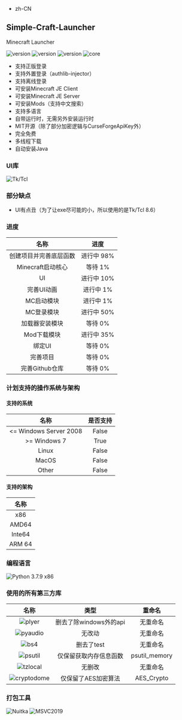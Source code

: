 - zh-CN
## Simple-Craft-Launcher
Minecraft Launcher 

![version](https://img.shields.io/badge/release-None-green)
![version](https://img.shields.io/badge/snapshot-None-yellow)
![version](https://img.shields.io/badge/dev-0.0.1-red)
![core](https://img.shields.io/badge/Core-0.0.1-green)

- 支持正版登录
- 支持外置登录（authlib-injector）
- 支持离线登录
- 可安装Minecraft JE Client
- 可安装Minecraft JE Server
- 可安装Mods（支持中文搜索）
- 支持多语言
- 自带运行时，无需另外安装运行时
- MIT开源（除了部分加密逻辑与CurseForgeApiKey外）
- 完全免费
- 多线程下载
- 自动安装Java

### UI库
![Tk/Tcl](https://img.shields.io/badge/Tk%20Tcl-8.6-red)

### 部分缺点
- UI有点丑（为了让exe尽可能的小，所以使用的是Tk/Tcl 8.6）

### 进度
| 名称 | 进度 |
|:------:|:------:|
| 创建项目并完善底层函数 | 进行中 98% |
| Minecraft启动核心 | 等待 1% |
| UI | 进行中 10% |
| 完善UI动画 | 进行中 1% |
| MC启动模块 | 进行中 1% |
| MC登录模块 | 进行中 50% |
| 加载器安装模块 | 等待 0% |
| Mod下载模块 | 进行中 35% |
| 绑定UI | 等待 0% |
| 完善项目 | 等待 0% |
| 完善Github仓库 | 等待 0% |

### 计划支持的操作系统与架构
#### 支持的系统
| 名称 | 是否支持 |
| :-----: | :-----: |
| <= Windows Server 2008 | False |
| >= Windows 7 | True |
| Linux | False |
| MacOS | False |
| Other | False |
#### 支持的架构
| 名称 |
| :-----: |
| x86 |
| AMD64 |
| Inte64 |
| ARM 64 |

### 编程语言
![Python 3.7.9 x86](https://img.shields.io/badge/Python_3.7.9_x86-3d7aab?style=for-the-badge&logo=python&logoColor=ffffff)

### 使用的所有第三方库
| 名称 | 类型 | 重命名 |
| :-----: | :-----: | :-----: |
| ![plyer](https://img.shields.io/badge/plyer-2.1.0-green) | 删去了除windows外的api | 无重命名 |
| ![pyaudio](https://img.shields.io/badge/pyaudio-0.2.13-green) | 无改动 | 无重命名 |
| ![bs4](https://img.shields.io/badge/BeautifulSoup4-4.12.2-green) | 删去了test | 无重命名 |
| ![psutil](https://img.shields.io/badge/psutil-5.9.5-green) | 仅保留获取内存信息函数 | psutil_memory |
| ![tzlocal](https://img.shields.io/badge/tzlocal-5.1-green) | 无删改 | 无重命名 |
| ![cryptodome](https://img.shields.io/badge/PyCryptoDome-3.19.0-green) | 仅保留了AES加密算法 | AES_Crypto |

### 打包工具
![Nuitka](https://img.shields.io/badge/Nuitka-1.8.6-green)
![MSVC2019](https://img.shields.io/badge/MSVC_2019_x86-14.29.30133-green)
